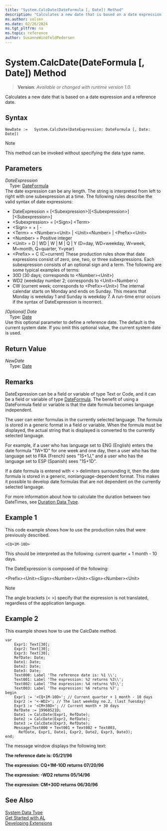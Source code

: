 ```yaml
---
title: "System.CalcDate(DateFormula [, Date]) Method"
description: "Calculates a new date that is based on a date expression and a reference date."
ms.author: solsen
ms.date: 02/26/2024
ms.tgt_pltfrm: na
ms.topic: reference
author: SusanneWindfeldPedersen
---
```

[//]: # (START>DO_NOT_EDIT)
[//]: # (IMPORTANT:Do not edit any of the content between here and the END>DO_NOT_EDIT.)
[//]: # (Any modifications should be made in the .xml files in the ModernDev repo.)
# System.CalcDate(DateFormula [, Date]) Method
> **Version**: _Available or changed with runtime version 1.0._

Calculates a new date that is based on a date expression and a reference date.


## Syntax
```AL
NewDate :=   System.CalcDate(DateExpression: DateFormula [, Date: Date])
```
> [!NOTE]
> This method can be invoked without specifying the data type name.
## Parameters
*DateExpression*  
&emsp;Type: [DateFormula](../dateformula/dateformula-data-type.md)  
The date expression can be any length. The string is interpreted from left to right with one subexpression at a time. The following rules describe the valid syntax of date expressions:
-   DateExpression = [\<Subexpression\>][\<Subexpression\>][\<Subexpression\>]
-   \<Subexpression\> = [\<Sign\>] \<Term\>
-   \<Sign\> = + | -
-   \<Term\> = \<Number\>\<Unit\> | \<Unit\>\<Number\> | \<Prefix\>\<Unit\>
-   \<Number\> = Positive integer
-   \<Unit\> = D | WD | W | M | Q | Y (D=day, WD=weekday, W=week, M=month, Q=quarter, Y=year)
-   \<Prefix\> = C (C=current)
These production rules show that date expressions consist of zero, one, two, or three subexpressions. Each subexpression consists of an optional sign and a term. The following are some typical examples of terms:
-   30D (30 days; corresponds to \<Number\>\<Unit\>)
-   WD2 (weekday number 2; corresponds to \<Unit\>\<Number\>)
-   CW (current week; corresponds to \<Prefix\>\<Unit\>)
The internal calendar starts on Monday and ends on Sunday. This means that Monday is weekday 1 and Sunday is weekday 7. A run-time error occurs if the syntax of DateExpression is incorrect.  

*[Optional] Date*  
&emsp;Type: [Date](../date/date-data-type.md)  
Use this optional parameter to define a reference date. The default is the current system date. If you omit this optional value, the current system date is used.  


## Return Value
*NewDate*  
&emsp;Type: [Date](../date/date-data-type.md)  



[//]: # (IMPORTANT: END>DO_NOT_EDIT)


## Remarks

DateExpression can be a field or variable of type Text or Code, and it can be a field or variable of type [DateFormula](../../methods-auto/dateformula/dateformula-data-type.md). The benefit of using a DateFormula field or variable is that the date formula becomes language independent.  

The user can enter formulas in the currently selected language. The formula is stored in a generic format in a field or variable. When the formula must be displayed, the actual string that is displayed is converted to the currently selected language.  

For example, if a user who has language set to ENG \(English\) enters the date formula "1W+1D" for one week and one day, then a user who has the language set to FRA \(French\) sees "1S+1J," and a user who has the language set to ESP \(Spanish\) sees "1S+1D".  

If a date formula is entered with \< > delimiters surrounding it, then the date formula is stored in a generic, nonlanguage-dependent format. This makes it possible to develop date formulas that are not dependent on the currently selected language.  

For more information about how to calculate the duration between two DateTimes, see [Duration Data Type](../duration/duration-data-type.md).  

## Example 1

This code example shows how to use the production rules that were previously described.  

```al
<CQ+1M-10D>  
```  

This should be interpreted as the following: current quarter + 1 month - 10 days.  

The DateExpression is composed of the following:  

\<Prefix>\<Unit>\<Sign>\<Number>\<Unit>\<Sign>\<Number>\<Unit>  

> [!NOTE]  
> The angle brackets \(\< >\) specify that the expression is not translated, regardless of the application language. <!-- For more information about multilanguage capabilities with date formulas, see [Developing Multilanguage-Enabled Applications](Developing-Multilanguage-Enabled-Applications.md).  -->

## Example 2

This example shows how to use the CalcDate method.  

```al
var
    Expr1: Text[30];
    Expr2: Text[30];
    Expr3: Text[30];
    RefDate: Date;
    Date1: Date;
    Date2: Date;
    Date3: Date;
    Text000: Label 'The reference date is: %1 \\';  
    Text001: Label 'The expression: %2 returns %3\\';  
    Text002: Label 'The expression: %4 returns %5\\';  
    Text003: Label 'The expression: %6 returns %7';
begin
    Expr1 := '<CQ+1M-10D>'; // Current quarter + 1 month - 10 days  
    Expr2 := '<-WD2>'; // The last weekday no.2, (last Tuesday)  
    Expr3 := '<CM+30D>'; // Current month + 30 days  
    RefDate := 19960521D;  
    Date1 := CalcDate(Expr1, RefDate);  
    Date2 := CalcDate(Expr2, RefDate);  
    Date3 := CalcDate(Expr3, RefDate);  
    Message(Text000 + Text001 + Text002 + Text003,  
      RefDate, Expr1, Date1, Expr2, Date2, Expr3, Date3);  
end;
```  

The message window displays the following text:  

**The reference date is: 05/21/96**  

**The expression: CQ+1M-10D returns 07/20/96**  

**The expression: -WD2 returns 05/14/96**  

**The expression: CM+30D returns 06/30/96**  

 
## See Also

[System Data Type](system-data-type.md)  
[Get Started with AL](../../devenv-get-started.md)  
[Developing Extensions](../../devenv-dev-overview.md)